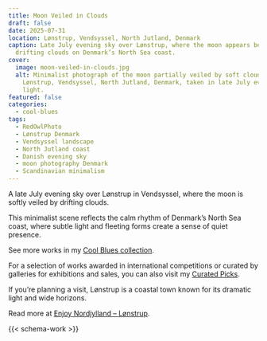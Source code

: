 ```yaml
---
title: Moon Veiled in Clouds
draft: false
date: 2025-07-31
location: Lønstrup, Vendsyssel, North Jutland, Denmark
caption: Late July evening sky over Lønstrup, where the moon appears behind
  drifting clouds on Denmark’s North Sea coast.
cover:
  image: moon-veiled-in-clouds.jpg
  alt: Minimalist photograph of the moon partially veiled by soft clouds over
    Lønstrup, Vendsyssel, North Jutland, Denmark, taken in late July evening
    light.
featured: false
categories:
  - cool-blues
tags:
  - RedOwlPhoto
  - Lønstrup Denmark
  - Vendsyssel landscape
  - North Jutland coast
  - Danish evening sky
  - moon photography Denmark
  - Scandinavian minimalism
---
```

A late July evening sky over Lønstrup in Vendsyssel, where the moon is softly veiled by drifting clouds.

This minimalist scene reflects the calm rhythm of Denmark’s North Sea coast, where subtle light and fleeting forms create a sense of quiet presence.

See more works in my [Cool Blues collection](https://redowlphoto.dk/categories/cool-blues/?utm_source=chatgpt.com).

For a selection of works awarded in international competitions or curated by galleries for exhibitions and sales, you can also visit my [Curated Picks](https://redowlphoto.dk/categories/curated-picks/?utm_source=chatgpt.com).

If you’re planning a visit, Lønstrup is a coastal town known for its dramatic light and wide horizons.

Read more at [Enjoy Nordjylland – Lønstrup](https://www.enjoynordjylland.dk/?utm_source=chatgpt.com).








<!--more-->

{{< schema-work >}}
